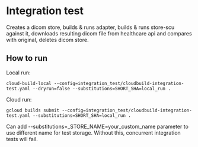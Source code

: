 # Integration test

Creates a dicom store, builds & runs adapter, builds & runs store-scu against it, downloads resulting dicom file from healthcare api and compares with original, deletes dicom store.

## How to run

Local run:

```shell
cloud-build-local --config=integration_test/cloudbuild-integration-test.yaml --dryrun=false --substitutions=SHORT_SHA=local_run .
```

Cloud run:

```shell
gcloud builds submit --config=integration_test/cloudbuild-integration-test.yaml --substitutions=SHORT_SHA=local_run .
```

Can add --substitutions=_STORE_NAME=your_custom_name parameter to use different name for test storage.
Without this, concurrent integration tests will fail. 
